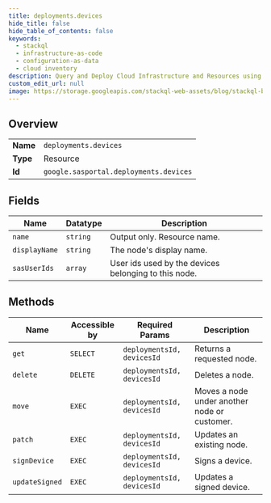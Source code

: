 ```yaml
---
title: deployments.devices
hide_title: false
hide_table_of_contents: false
keywords:
  - stackql
  - infrastructure-as-code
  - configuration-as-data
  - cloud inventory
description: Query and Deploy Cloud Infrastructure and Resources using SQL
custom_edit_url: null
image: https://storage.googleapis.com/stackql-web-assets/blog/stackql-blog-post-featured-image.png
---
```

  
    

## Overview
<table><tbody>
<tr><td><b>Name</b></td><td><code>deployments.devices</code></td></tr>
<tr><td><b>Type</b></td><td>Resource</td></tr>
<tr><td><b>Id</b></td><td><code>google.sasportal.deployments.devices</code></td></tr>
</tbody></table>

## Fields
| Name | Datatype | Description |
| ---- | -------- | ----------- |
| `name` | `string` | Output only. Resource name. |
| `displayName` | `string` | The node's display name. |
| `sasUserIds` | `array` | User ids used by the devices belonging to this node. |
## Methods
| Name | Accessible by | Required Params | Description |
| ---- | ------------- | --------------- | ----------- |
| `get` | `SELECT` | `deploymentsId, devicesId` | Returns a requested node. |
| `delete` | `DELETE` | `deploymentsId, devicesId` | Deletes a node. |
| `move` | `EXEC` | `deploymentsId, devicesId` | Moves a node under another node or customer. |
| `patch` | `EXEC` | `deploymentsId, devicesId` | Updates an existing node. |
| `signDevice` | `EXEC` | `deploymentsId, devicesId` | Signs a device. |
| `updateSigned` | `EXEC` | `deploymentsId, devicesId` | Updates a signed device. |

